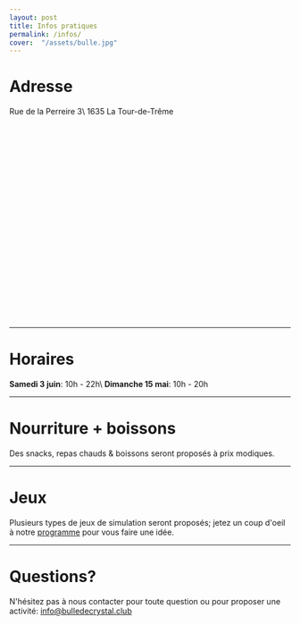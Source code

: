 ```yaml
---
layout: post
title: Infos pratiques
permalink: /infos/
cover:  "/assets/bulle.jpg"
---
```


# Adresse
Rue de la Perreire 3\\
1635 La Tour-de-Trême

<script src='https://maps.googleapis.com/maps/api/js?v=3.exp'></script><div style='overflow:hidden;height:350px;width:600px;'><div id='gmap_canvas' style='height:350px;width:600px;'></div><div><small><a href="http://embedgooglemaps.com">embed google maps</a></small></div><div><small><a href="http://promocode.com.ph/zalora/">looking for more Zalora coupon code? Click here to find more info</a></small></div><style>#gmap_canvas img{max-width:none!important;background:none!important}</style></div><script type='text/javascript'>function init_map(){var myOptions = {zoom:16,center:new google.maps.LatLng(46.6094459,7.066181000000029),mapTypeId: google.maps.MapTypeId.ROADMAP};map = new google.maps.Map(document.getElementById('gmap_canvas'), myOptions);marker = new google.maps.Marker({map: map,position: new google.maps.LatLng(46.6094459,7.066181000000029)});infowindow = new google.maps.InfoWindow({content:'<strong>Festival de Jeux</strong><br>Rue de la Perreire 3, 1635 La Tour-de-Trême<br>'});google.maps.event.addListener(marker, 'click', function(){infowindow.open(map,marker);});infowindow.open(map,marker);}google.maps.event.addDomListener(window, 'load', init_map);</script>

---

# Horaires
**Samedi 3 juin**: 10h - 22h\\
**Dimanche 15 mai**: 10h - 20h 

---

# Nourriture + boissons
Des snacks, repas chauds & boissons seront proposés à prix modiques. 

---

# Jeux
Plusieurs types de jeux de simulation seront proposés; jetez un coup d'oeil à notre [programme](http://bulledecrystal.club/programme/) pour vous faire une idée.

---

# Questions?
N'hésitez pas à nous contacter pour toute question ou pour proposer une activité: [info@bulledecrystal.club](mailto:info@bulledecrystal.club)


